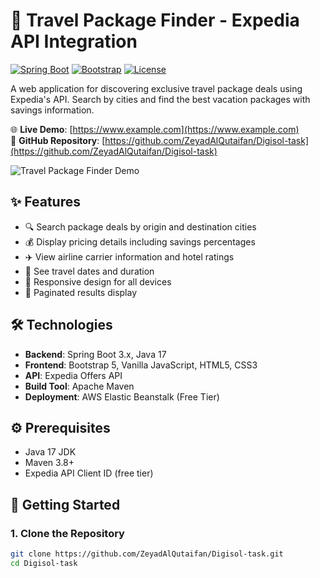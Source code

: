 # 🚀 Travel Package Finder - Expedia API Integration

[![Spring Boot](https://img.shields.io/badge/Spring%20Boot-3.x-green.svg)](https://spring.io/projects/spring-boot)
[![Bootstrap](https://img.shields.io/badge/Bootstrap-5.3.0-blue.svg)](https://getbootstrap.com)
[![License](https://img.shields.io/badge/License-MIT-yellow.svg)](https://opensource.org/licenses/MIT)

A web application for discovering exclusive travel package deals using Expedia's API. Search by cities and find the best vacation packages with savings information.

🌐 **Live Demo**: [https://www.example.com](https://www.example.com)  
📂 **GitHub Repository**: [https://github.com/ZeyadAlQutaifan/Digisol-task](https://github.com/ZeyadAlQutaifan/Digisol-task)

![Travel Package Finder Demo](screenshots/demo-screenshot.png)

## ✨ Features
- 🔍 Search package deals by origin and destination cities
- 💰 Display pricing details including savings percentages
- ✈️ View airline carrier information and hotel ratings
- 📅 See travel dates and duration
- 📱 Responsive design for all devices
- 📄 Paginated results display

## 🛠 Technologies
- **Backend**: Spring Boot 3.x, Java 17
- **Frontend**: Bootstrap 5, Vanilla JavaScript, HTML5, CSS3
- **API**: Expedia Offers API
- **Build Tool**: Apache Maven
- **Deployment**: AWS Elastic Beanstalk (Free Tier)

## ⚙️ Prerequisites
- Java 17 JDK
- Maven 3.8+
- Expedia API Client ID (free tier)

## 🚀 Getting Started

### 1. Clone the Repository
```bash
git clone https://github.com/ZeyadAlQutaifan/Digisol-task.git
cd Digisol-task